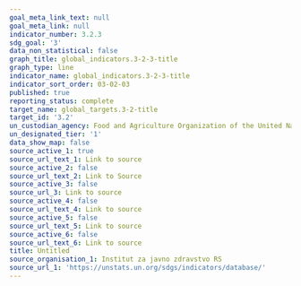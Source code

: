```yaml
---
goal_meta_link_text: null
goal_meta_link: null
indicator_number: 3.2.3
sdg_goal: '3'
data_non_statistical: false
graph_title: global_indicators.3-2-3-title
graph_type: line
indicator_name: global_indicators.3-2-3-title
indicator_sort_order: 03-02-03
published: true
reporting_status: complete
target_name: global_targets.3-2-title
target_id: '3.2'
un_custodian_agency: Food and Agriculture Organization of the United Nations (FAO)
un_designated_tier: '1'
data_show_map: false
source_active_1: true
source_url_text_1: Link to source
source_active_2: false
source_url_text_2: Link to Source
source_active_3: false
source_url_3: Link to source
source_active_4: false
source_url_text_4: Link to source
source_active_5: false
source_url_text_5: Link to source
source_active_6: false
source_url_text_6: Link to source
title: Untitled
source_organisation_1: Institut za javno zdravstvo RS
source_url_1: 'https://unstats.un.org/sdgs/indicators/database/'
---
```

